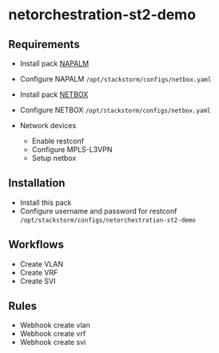 # netorchestration-st2-demo

## Requirements

- Install pack [NAPALM](https://github.com/StackStorm-Exchange/stackstorm-napalm)
- Configure NAPALM `/opt/stackstorm/configs/netbox.yaml`
- Install pack [NETBOX](https://github.com/StackStorm-Exchange/stackstorm-netbox)
- Configure NETBOX `/opt/stackstorm/configs/netbox.yaml`

- Network devices
  - Enable restconf
  - Configure MPLS-L3VPN
  - Setup netbox

## Installation

- Install this pack
- Configure username and password for restconf `/opt/stackstorm/configs/netorchestration-st2-demo`


## Workflows

- Create VLAN
- Create VRF
- Create SVI

## Rules

- Webhook create vlan
- Webhook create vrf
- Webhook create svi
